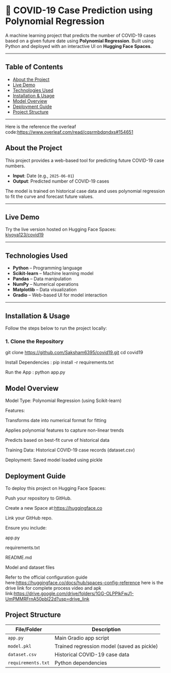 # 🦠 COVID-19 Case Prediction using Polynomial Regression

A machine learning project that predicts the number of COVID-19 cases based on a given future date using **Polynomial Regression**. Built using Python and deployed with an interactive UI on **Hugging Face Spaces**.

---

## Table of Contents

- [About the Project](#-about-the-project)  
- [Live Demo](#-live-demo)  
- [Technologies Used](#-technologies-used)  
- [Installation & Usage](#-installation--usage)  
- [Model Overview](#-model-overview)  
- [Deployment Guide](#-deployment-guide)  
- [Project Structure](#-project-structure)  
---

Here is the reference the overleaf code:https://www.overleaf.com/read/cqsrmbdqndxs#154651

##  About the Project

This project provides a web-based tool for predicting future COVID-19 case numbers.

- **Input**: Date (e.g., `2025-06-01`)
- **Output**: Predicted number of COVID-19 cases

The model is trained on historical case data and uses polynomial regression to fit the curve and forecast future values.

---

##  Live Demo

Try the live version hosted on Hugging Face Spaces:  
[kiyoya123/covid19](https://huggingface.co/spaces/kiyoya123/covid19)

---

## Technologies Used

- **Python** – Programming language  
- **Scikit-learn** – Machine learning model  
- **Pandas** – Data manipulation  
- **NumPy** – Numerical operations  
- **Matplotlib** – Data visualization  
- **Gradio** – Web-based UI for model interaction  

---

## Installation & Usage

Follow the steps below to run the project locally:

### 1. Clone the Repository
git clone https://github.com/Saksham6395/covid19.git
cd covid19

 Install Dependencies : pip install -r requirements.txt

 Run the App  : python app.py

## Model Overview
Model Type: Polynomial Regression (using Scikit-learn)

Features:

Transforms date into numerical format for fitting

Applies polynomial features to capture non-linear trends

Predicts based on best-fit curve of historical data

Training Data: Historical COVID-19 case records (dataset.csv)

Deployment: Saved model loaded using pickle


## Deployment Guide
To deploy this project on Hugging Face Spaces:

Push your repository to GitHub.

Create a new Space at:https://huggingface.co

Link your GitHub repo.

Ensure you include:

app.py

requirements.txt

README.md

Model and dataset files

Refer to the official configuration guide here:https://huggingface.co/docs/hub/spaces-config-reference
here is the drive link for complete process video and apk link:https://drive.google.com/drive/folders/1GG-OLPPlkFwJ1-UmPMMRFrnA50pbl22d?usp=drive_link


##  Project Structure

| File/Folder       | Description                               |
|-------------------|-------------------------------------------|
| `app.py`          | Main Gradio app script                    |
| `model.pkl`       | Trained regression model (saved as pickle)|
| `dataset.csv`     | Historical COVID-19 case data             |
| `requirements.txt`| Python dependencies                       |


